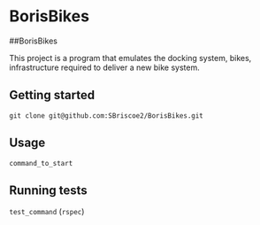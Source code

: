 # BorisBikes

##BorisBikes

This project is a program that emulates the docking system, bikes, infrastructure required to deliver a new bike system.

## Getting started

`git clone git@github.com:SBriscoe2/BorisBikes.git`

## Usage

`command_to_start`


## Running tests

`test_command` (`rspec`)
